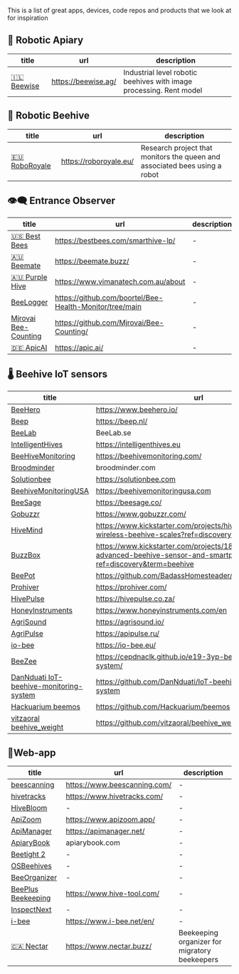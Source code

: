 This is a list of great apps, devices, code repos and products that we look at for inspiration
## 🪬 Robotic Apiary

<!-- QueryToSerialize: table WITHOUT ID "[" + default(title, file.name) + "]" + default( "("+  replace(replace(file.path, "gratheon.com/research/Competition/", ""), " ", "%20") + ")", "") as title, url, description FROM "gratheon.com/research/Competition" WHERE file.name != "Competition" AND products="🪬 Robotic Apiary"  SORT priority asc -->
<!-- SerializedQuery: table WITHOUT ID "[" + default(title, file.name) + "]" + default( "("+  replace(replace(file.path, "gratheon.com/research/Competition/", ""), " ", "%20") + ")", "") as title, url, description FROM "gratheon.com/research/Competition" WHERE file.name != "Competition" AND products="🪬 Robotic Apiary"  SORT priority asc -->

| title                             | url                 | description                                                         |
| --------------------------------- | ------------------- | ------------------------------------------------------------------- |
| [🇮🇱 Beewise](🇮🇱%20Beewise.md) | https://beewise.ag/ | Industrial level robotic beehives with image processing. Rent model |
<!-- SerializedQuery END -->

## 🧿 Robotic Beehive
<!-- QueryToSerialize: table WITHOUT ID "[" + default(title, file.name) + "]" + default( "("+  replace(replace(file.path, "gratheon.com/research/Competition/", ""), " ", "%20") + ")", "") as title, url, description FROM "gratheon.com/research/Competition" WHERE file.name != "Competition" AND products="🧿 Robotic Beehive" SORT priority asc -->
<!-- SerializedQuery: table WITHOUT ID "[" + default(title, file.name) + "]" + default( "("+  replace(replace(file.path, "gratheon.com/research/Competition/", ""), " ", "%20") + ")", "") as title, url, description FROM "gratheon.com/research/Competition" WHERE file.name != "Competition" AND products="🧿 Robotic Beehive" SORT priority asc -->

| title                       | url                    | description                                                                |
| --------------------------- | ---------------------- | -------------------------------------------------------------------------- |
| [🇪🇺 RoboRoyale](🇪🇺%20RoboRoyale.md) | https://roboroyale.eu/ | Research project that monitors the queen and associated bees using a robot |
<!-- SerializedQuery END -->

## 👁️‍🗨️ Entrance Observer

<!-- QueryToSerialize: table WITHOUT ID "[" + default(title, file.name) + "]" + default( "("+  replace(replace(file.path, "gratheon.com/research/Competition/", ""), " ", "%20") + ")", "") as title, url, description FROM "gratheon.com/research/Competition" WHERE file.name != "Competition" AND products="👁️‍🗨️ Entrance Observer"  SORT priority asc -->
<!-- SerializedQuery: table WITHOUT ID "[" + default(title, file.name) + "]" + default( "("+  replace(replace(file.path, "gratheon.com/research/Competition/", ""), " ", "%20") + ")", "") as title, url, description FROM "gratheon.com/research/Competition" WHERE file.name != "Competition" AND products="👁️‍🗨️ Entrance Observer"  SORT priority asc -->

| title                                             | url                                                     | description |
| ------------------------------------------------- | ------------------------------------------------------- | ----------- |
| [🇺🇸 Best Bees](🇺🇸%20Best%20Bees.md)                       | https://bestbees.com/smarthive-lp/                      | \-          |
| [🇦🇺 Beemate](🇦🇺%20Beemate.md)                             | https://beemate.buzz/                                   | \-          |
| [🇦🇺 Purple Hive](🇦🇺%20Purple%20Hive.md)                   | https://www.vimanatech.com.au/about                     | \-          |
| [BeeLogger](BeeLogger.md)                         | https://github.com/boortel/Bee-Health-Monitor/tree/main | \-          |
| [Mjrovai Bee-Counting](Mjrovai%20Bee-Counting.md) | https://github.com/Mjrovai/Bee-Counting/                | \-          |
| [🇩🇪 ApicAI](🇩🇪%20ApicAI.md)                   | https://apic.ai/                                        | \-          |
<!-- SerializedQuery END -->



## 🌡️ Beehive IoT sensors

<!-- QueryToSerialize: table WITHOUT ID "[" + default(title, file.name) + "]" + default( "("+  replace(replace(file.path, "gratheon.com/research/Competition/", ""), " ", "%20") + ")", "") as title, url, description FROM "gratheon.com/research/Competition" WHERE file.name != "Competition" AND products="🌡️ Beehive IoT sensors"  SORT priority asc -->
<!-- SerializedQuery: table WITHOUT ID "[" + default(title, file.name) + "]" + default( "("+  replace(replace(file.path, "gratheon.com/research/Competition/", ""), " ", "%20") + ")", "") as title, url, description FROM "gratheon.com/research/Competition" WHERE file.name != "Competition" AND products="🌡️ Beehive IoT sensors"  SORT priority asc -->

| title                                                                                   | url                                                                                                                          | description |
| --------------------------------------------------------------------------------------- | ---------------------------------------------------------------------------------------------------------------------------- | ----------- |
| [BeeHero](BeeHero.md)                                                                   | https://www.beehero.io/                                                                                                      | \-          |
| [Beep](Beep.md)                                                                         | https://beep.nl/                                                                                                             | \-          |
| [BeeLab](BeeLab.md)                                                                     | BeeLab.se                                                                                                                    | \-          |
| [IntelligentHives](IntelligentHives.md)                                                 | https://intelligenthives.eu                                                                                                  | \-          |
| [BeeHiveMonitoring](BeeHiveMonitoring.md)                                               | https://beehivemonitoring.com/                                                                                               | \-          |
| [Broodminder](Broodminder.md)                                                           | broodminder.com                                                                                                              | \-          |
| [Solutionbee](Solutionbee.md)                                                           | https://solutionbee.com                                                                                                      | \-          |
| [BeehiveMonitoringUSA](BeehiveMonitoringUSA.md)                                         | https://beehivemonitoringusa.com                                                                                             | \-          |
| [BeeSage](BeeSage.md)                                                                   | https://beesage.co/                                                                                                          | \-          |
| [Gobuzzr](Gobuzzr.md)                                                                   | https://www.gobuzzr.com/                                                                                                     | \-          |
| [HiveMind](HiveMind.md)                                                                 | https://www.kickstarter.com/projects/hivemind/innovative-wireless-beehive-scales?ref=discovery&term=beehive                  | \-          |
| [BuzzBox](BuzzBox.md)                                                                   | https://www.kickstarter.com/projects/181034265/buzzbox-advanced-beehive-sensor-and-smartphone-app?ref=discovery&term=beehive | \-          |
| [BeePot](BeePot.md)                                                                     | https://github.com/BadassHomesteader/BeeBot                                                                                  | \-          |
| [Prohiver](Prohiver.md)                                                                 | https://prohiver.com/                                                                                                        | \-          |
| [HivePulse](HivePulse.md)                                                               | https://hivepulse.co.za/                                                                                                     | \-          |
| [HoneyInstruments](HoneyInstruments.md)                                                 | https://www.honeyinstruments.com/en                                                                                          | \-          |
| [AgriSound](AgriSound.md)                                                               | https://agrisound.io/                                                                                                        | \-          |
| [AgriPulse](AgriPulse.md)                                                               | https://apipulse.ru/                                                                                                         | \-          |
| [io-bee](io-bee.md)                                                                     | https://io-bee.eu/                                                                                                           | \-          |
| [BeeZee](BeeZee.md)                                                                     | https://cepdnaclk.github.io/e19-3yp-beehive-monitoring-system/                                                               | \-          |
| [DanNduati IoT-beehive-monitoring-system](DanNduati%20IoT-beehive-monitoring-system.md) | https://github.com/DanNduati/IoT-beehive-monitoring-system                                                                   | \-          |
| [Hackuarium beemos](Hackuarium%20beemos.md)                                             | https://github.com/Hackuarium/beemos                                                                                         | \-          |
| [vitzaoral beehive_weight](vitzaoral%20beehive_weight.md)                               | https://github.com/vitzaoral/beehive_weight                                                                                  | \-          |
<!-- SerializedQuery END -->

## 📱Web-app

<!-- QueryToSerialize: table WITHOUT ID "[" + default(title, file.name) + "]" + default( "("+  replace(replace(file.path, "gratheon.com/research/Competition/", ""), " ", "%20") + ")", "") as title, url, description FROM "gratheon.com/research/Competition" WHERE file.name != "Competition" AND products="📱Web-app"  SORT priority asc -->
<!-- SerializedQuery: table WITHOUT ID "[" + default(title, file.name) + "]" + default( "("+  replace(replace(file.path, "gratheon.com/research/Competition/", ""), " ", "%20") + ")", "") as title, url, description FROM "gratheon.com/research/Competition" WHERE file.name != "Competition" AND products="📱Web-app"  SORT priority asc -->

| title                                         | url                          | description                                   |
| --------------------------------------------- | ---------------------------- | --------------------------------------------- |
| [beescanning](beescanning.md)                 | https://www.beescanning.com/ | \-                                            |
| [hivetracks](hivetracks.md)                   | https://www.hivetracks.com/  | \-                                            |
| [HiveBloom](HiveBloom.md)                     | \-                           | \-                                            |
| [ApiZoom](ApiZoom.md)                         | https://www.apizoom.app/     | \-                                            |
| [ApiManager](ApiManager.md)                   | https://apimanager.net/      | \-                                            |
| [ApiaryBook](ApiaryBook.md)                   | apiarybook.com               | \-                                            |
| [Beetight 2](Beetight%202.md)                 | \-                           | \-                                            |
| [OSBeehives](OSBeehives.md)                   | \-                           | \-                                            |
| [BeeOrganizer](BeeOrganizer.md)               | \-                           | \-                                            |
| [BeePlus Beekeeping](BeePlus%20Beekeeping.md) | https://www.hive-tool.com/   | \-                                            |
| [InspectNext](InspectNext.md)                 | \-                           | \-                                            |
| [i-bee](i-bee.md)                             | https://www.i-bee.net/en/    | \-                                            |
| [🇨🇦 Nectar](🇨🇦%20Nectar.md)               | https://www.nectar.buzz/     | Beekeeping organizer for migratory beekeepers |
<!-- SerializedQuery END -->
